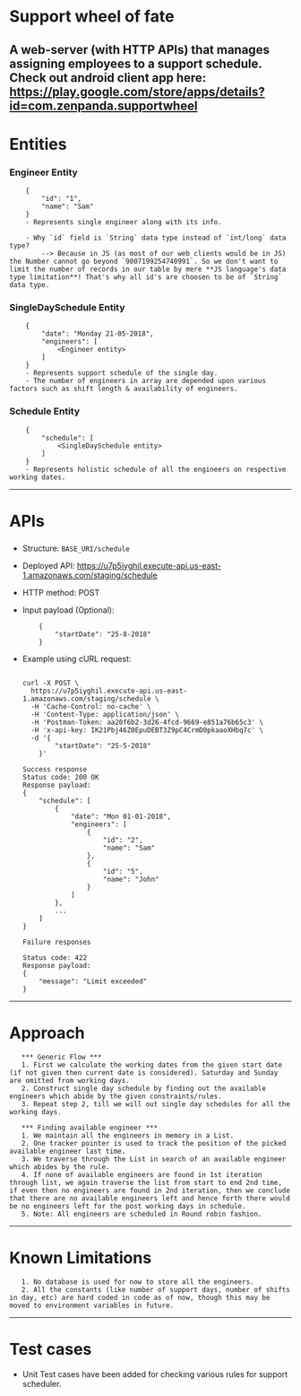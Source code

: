 # Support wheel of fate
A web-server (with HTTP APIs) that manages assigning employees to a support schedule.
Check out android client app here: https://play.google.com/store/apps/details?id=com.zenpanda.supportwheel
-----
# Entities
### Engineer Entity
```
    {
        "id": "1",
        "name": "Sam"
    }
    - Represents single engineer along with its info.

    - Why `id` field is `String` data type instead of `int/long` data type?
        --> Because in JS (as most of our web clients would be in JS) the Number cannot go beyond `9007199254740991`. So we don't want to limit the number of records in our table by mere **JS language's data type limitation**! That's why all id's are choosen to be of `String` data type.
```
### SingleDaySchedule Entity
```
    {
        "date": "Monday 21-05-2018",
        "engineers": [
            <Engineer entity>
        ]
    }
    - Represents support schedule of the single day.
    - The number of engineers in array are depended upon various factors such as shift length & availability of engineers.
```
### Schedule Entity
```
    {
        "schedule": [
            <SingleDaySchedule entity>
        ]
    }
    - Represents holistic schedule of all the engineers on respective working dates.
```
-----

# APIs
###
- Structure: ```BASE_URI/schedule```
- Deployed API: https://u7p5iyghil.execute-api.us-east-1.amazonaws.com/staging/schedule
- HTTP method: POST
- Input payload (Optional):
    ```
        {
            "startDate": "25-8-2018"
        }
    ```
- Example using cURL request:
    ```

    curl -X POST \
      https://u7p5iyghil.execute-api.us-east-1.amazonaws.com/staging/schedule \
      -H 'Cache-Control: no-cache' \
      -H 'Content-Type: application/json' \
      -H 'Postman-Token: aa20f6b2-3d26-4fcd-9669-e851a76b65c3' \
      -H 'x-api-key: IK21Pbj46Z0EpuDEBT3Z9pC4CrmD0pkaaoXHbq7c' \
      -d '{
    	    "startDate": "25-5-2018"
        }'
    ```
    ```
    Success response
    Status code: 200 OK
    Response payload:
    {
        "schedule": [
            {
                "date": "Mon 01-01-2018",
                "engineers": [
                    {
                        "id": "2",
                        "name": "Sam"
                    },
                    {
                        "id": "5",
                        "name": "John"
                    }
                ]
            },
            ...
        ]
    }
    ```

    ```
    Failure responses

    Status code: 422
    Response payload:
    {
        "message": "Limit exceeded"
    }
    ```

-----
# Approach
 ```
    *** Generic Flow ***
    1. First we calculate the working dates from the given start date (if not given then current date is considered). Saturday and Sunday are omitted from working days.
    2. Construct single day schedule by finding out the available engineers which abide by the given constraints/rules.
    3. Repeat step 2, till we will out single day schedules for all the working days.

    *** Finding available engineer ***
    1. We maintain all the engineers in memory in a List.
    2. One tracker pointer is used to track the position of the picked available engineer last time.
    3. We traverse through the List in search of an available engineer which abides by the rule.
    4. If none of available engineers are found in 1st iteration through list, we again traverse the list from start to end 2nd time, if even then no engineers are found in 2nd iteration, then we conclude that there are no available engineers left and hence forth there would be no engineers left for the post working days in schedule.
    5. Note: All engineers are scheduled in Round robin fashion.
 ```
-----
# Known Limitations
 ```
    1. No database is used for now to store all the engineers.
    2. All the constants (like number of support days, number of shifts in day, etc) are hard coded in code as of now, though this may be moved to environment variables in future.
 ```
-----
# Test cases

- Unit Test cases have been added for checking various rules for support scheduler.
